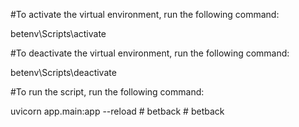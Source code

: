 #To activate the virtual environment, run the following command:

betenv\Scripts\activate  

#To deactivate the virtual environment, run the following command:

betenv\Scripts\deactivate  

#To run the script, run the following command:

uvicorn app.main:app --reload
#   b e t b a c k  
 #   b e t b a c k  
 